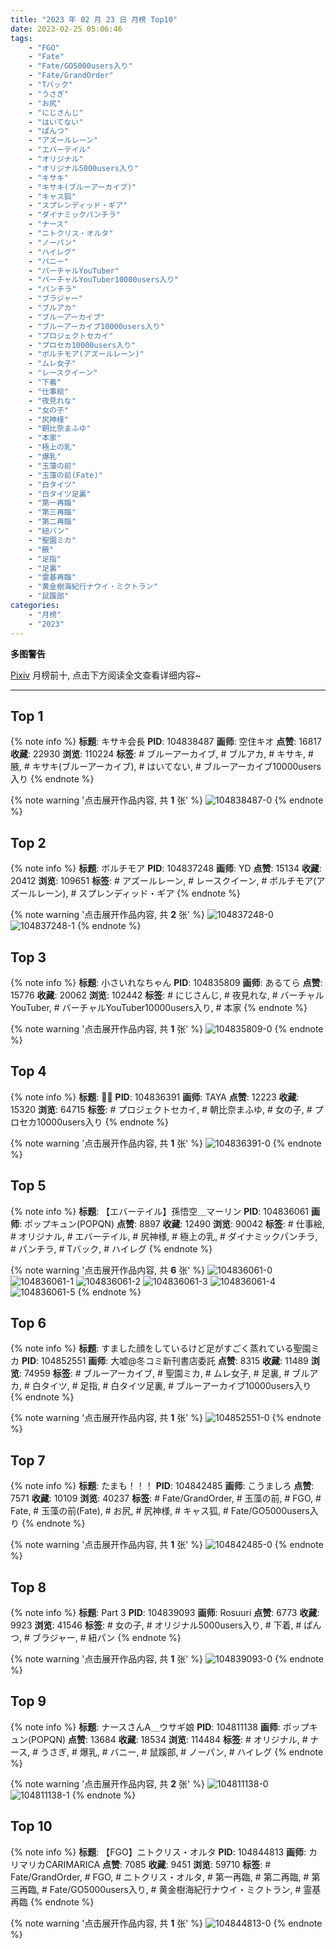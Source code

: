 ```yaml
---
title: "2023 年 02 月 23 日 月榜 Top10"
date: 2023-02-25 05:06:46
tags:
    - "FGO"
    - "Fate"
    - "Fate/GO5000users入り"
    - "Fate/GrandOrder"
    - "Tバック"
    - "うさぎ"
    - "お尻"
    - "にじさんじ"
    - "はいてない"
    - "ぱんつ"
    - "アズールレーン"
    - "エバーテイル"
    - "オリジナル"
    - "オリジナル5000users入り"
    - "キサキ"
    - "キサキ(ブルーアーカイブ)"
    - "キャス狐"
    - "スプレンディッド・ギア"
    - "ダイナミックパンチラ"
    - "ナース"
    - "ニトクリス・オルタ"
    - "ノーパン"
    - "ハイレグ"
    - "バニー"
    - "バーチャルYouTuber"
    - "バーチャルYouTuber10000users入り"
    - "パンチラ"
    - "ブラジャー"
    - "ブルアカ"
    - "ブルーアーカイブ"
    - "ブルーアーカイブ10000users入り"
    - "プロジェクトセカイ"
    - "プロセカ10000users入り"
    - "ボルチモア(アズールレーン)"
    - "ムレ女子"
    - "レースクイーン"
    - "下着"
    - "仕事絵"
    - "夜見れな"
    - "女の子"
    - "尻神様"
    - "朝比奈まふゆ"
    - "本家"
    - "極上の乳"
    - "爆乳"
    - "玉藻の前"
    - "玉藻の前(Fate)"
    - "白タイツ"
    - "白タイツ足裏"
    - "第一再臨"
    - "第三再臨"
    - "第二再臨"
    - "紐パン"
    - "聖園ミカ"
    - "腋"
    - "足指"
    - "足裏"
    - "霊基再臨"
    - "黄金樹海紀行ナウイ・ミクトラン"
    - "鼠蹊部"
categories:
    - "月榜"
    - "2023"
---
```


<i class="fa fa-triangle-exclamation"></i>**多图警告**<i class="fa fa-triangle-exclamation"></i>

[Pixiv](https://www.pixiv.net/) 月榜前十, 点击下方阅读全文查看详细内容~

<!-- more -->

---

## Top 1

{% note info %}
**标题**: キサキ会長
**PID**: 104838487 **画师**: 空住キオ
**点赞**: 16817 **收藏**: 22930 **浏览**: 110224
**标签**: # ブルーアーカイブ, # ブルアカ, # キサキ, # 腋, # キサキ(ブルーアーカイブ), # はいてない, # ブルーアーカイブ10000users入り
{% endnote %}

{% note warning '点击展开作品内容, 共 **1** 张' %}
![104838487-0](https://i.pixiv.re/img-original/img/2023/01/27/01/31/18/104838487_p0.jpg)
{% endnote %}

## Top 2

{% note info %}
**标题**: ボルチモア
**PID**: 104837248 **画师**: YD
**点赞**: 15134 **收藏**: 20412 **浏览**: 109651
**标签**: # アズールレーン, # レースクイーン, # ボルチモア(アズールレーン), # スプレンディッド・ギア
{% endnote %}

{% note warning '点击展开作品内容, 共 **2** 张' %}
![104837248-0](https://i.pixiv.re/img-original/img/2023/01/27/00/37/34/104837248_p0.jpg)
![104837248-1](https://i.pixiv.re/img-original/img/2023/01/27/00/37/34/104837248_p1.jpg)
{% endnote %}

## Top 3

{% note info %}
**标题**: 小さいれなちゃん
**PID**: 104835809 **画师**: あるてら
**点赞**: 15776 **收藏**: 20062 **浏览**: 102442
**标签**: # にじさんじ, # 夜見れな, # バーチャルYouTuber, # バーチャルYouTuber10000users入り, # 本家
{% endnote %}

{% note warning '点击展开作品内容, 共 **1** 张' %}
![104835809-0](https://i.pixiv.re/img-original/img/2023/01/27/00/00/27/104835809_p0.png)
{% endnote %}

## Top 4

{% note info %}
**标题**: 💜🖤
**PID**: 104836391 **画师**: TAYA
**点赞**: 12223 **收藏**: 15320 **浏览**: 64715
**标签**: # プロジェクトセカイ, # 朝比奈まふゆ, # 女の子, # プロセカ10000users入り
{% endnote %}

{% note warning '点击展开作品内容, 共 **1** 张' %}
![104836391-0](https://i.pixiv.re/img-original/img/2023/01/27/00/10/38/104836391_p0.jpg)
{% endnote %}

## Top 5

{% note info %}
**标题**: 【エバーテイル】孫悟空＿マーリン
**PID**: 104836061 **画师**: ポップキュン(POPQN)
**点赞**: 8897 **收藏**: 12490 **浏览**: 90042
**标签**: # 仕事絵, # オリジナル, # エバーテイル, # 尻神様, # 極上の乳, # ダイナミックパンチラ, # パンチラ, # Tバック, # ハイレグ
{% endnote %}

{% note warning '点击展开作品内容, 共 **6** 张' %}
![104836061-0](https://i.pixiv.re/img-original/img/2023/01/27/00/02/34/104836061_p0.jpg)
![104836061-1](https://i.pixiv.re/img-original/img/2023/01/27/00/02/34/104836061_p1.jpg)
![104836061-2](https://i.pixiv.re/img-original/img/2023/01/27/00/02/34/104836061_p2.jpg)
![104836061-3](https://i.pixiv.re/img-original/img/2023/01/27/00/02/34/104836061_p3.jpg)
![104836061-4](https://i.pixiv.re/img-original/img/2023/01/27/00/02/34/104836061_p4.jpg)
![104836061-5](https://i.pixiv.re/img-original/img/2023/01/27/00/02/34/104836061_p5.jpg)
{% endnote %}

## Top 6

{% note info %}
**标题**: すました顔をしているけど足がすごく蒸れている聖園ミカ
**PID**: 104852551 **画师**: 大嘘@冬コミ新刊書店委託
**点赞**: 8315 **收藏**: 11489 **浏览**: 74959
**标签**: # ブルーアーカイブ, # 聖園ミカ, # ムレ女子, # 足裏, # ブルアカ, # 白タイツ, # 足指, # 白タイツ足裏, # ブルーアーカイブ10000users入り
{% endnote %}

{% note warning '点击展开作品内容, 共 **1** 张' %}
![104852551-0](https://i.pixiv.re/img-original/img/2023/01/27/19/01/18/104852551_p0.jpg)
{% endnote %}

## Top 7

{% note info %}
**标题**: たまも！！！
**PID**: 104842485 **画师**: こうましろ
**点赞**: 7571 **收藏**: 10109 **浏览**: 40237
**标签**: # Fate/GrandOrder, # 玉藻の前, # FGO, # Fate, # 玉藻の前(Fate), # お尻, # 尻神様, # キャス狐, # Fate/GO5000users入り
{% endnote %}

{% note warning '点击展开作品内容, 共 **1** 张' %}
![104842485-0](https://i.pixiv.re/img-original/img/2023/01/27/07/32/30/104842485_p0.png)
{% endnote %}

## Top 8

{% note info %}
**标题**: Part 3
**PID**: 104839093 **画师**: Rosuuri
**点赞**: 6773 **收藏**: 9923 **浏览**: 41546
**标签**: # 女の子, # オリジナル5000users入り, # 下着, # ぱんつ, # ブラジャー, # 紐パン
{% endnote %}

{% note warning '点击展开作品内容, 共 **1** 张' %}
![104839093-0](https://i.pixiv.re/img-original/img/2023/01/27/02/02/37/104839093_p0.png)
{% endnote %}

## Top 9

{% note info %}
**标题**: ナースさんA＿ウサギ娘
**PID**: 104811138 **画师**: ポップキュン(POPQN)
**点赞**: 13684 **收藏**: 18534 **浏览**: 114484
**标签**: # オリジナル, # ナース, # うさぎ, # 爆乳, # バニー, # 鼠蹊部, # ノーパン, # ハイレグ
{% endnote %}

{% note warning '点击展开作品内容, 共 **2** 张' %}
![104811138-0](https://i.pixiv.re/img-original/img/2023/01/26/00/01/12/104811138_p0.jpg)
![104811138-1](https://i.pixiv.re/img-original/img/2023/01/26/00/01/12/104811138_p1.jpg)
{% endnote %}

## Top 10

{% note info %}
**标题**: 【FGO】ニトクリス・オルタ
**PID**: 104844813 **画师**: カリマリカCARIMARICA
**点赞**: 7085 **收藏**: 9451 **浏览**: 59710
**标签**: # Fate/GrandOrder, # FGO, # ニトクリス・オルタ, # 第一再臨, # 第二再臨, # 第三再臨, # Fate/GO5000users入り, # 黄金樹海紀行ナウイ・ミクトラン, # 霊基再臨
{% endnote %}

{% note warning '点击展开作品内容, 共 **1** 张' %}
![104844813-0](https://i.pixiv.re/img-original/img/2023/01/27/11/11/09/104844813_p0.png)
{% endnote %}
